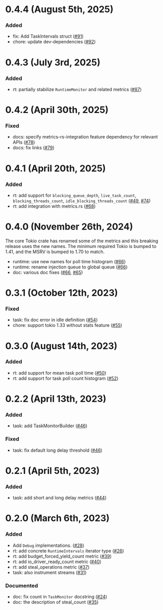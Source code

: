 # 0.4.4 (August 5th, 2025)

### Added
 - fix: Add TaskIntervals struct ([#91])
 - chore: update dev-dependencies ([#92])

[#91]: https://github.com/tokio-rs/tokio-metrics/pull/91
[#92]: https://github.com/tokio-rs/tokio-metrics/pull/92

# 0.4.3 (July 3rd, 2025)

### Added
 - rt: partially stabilize `RuntimeMonitor` and related metrics ([#87])

[#87]: https://github.com/tokio-rs/tokio-metrics/pull/87

# 0.4.2 (April 30th, 2025)

### Fixed
 - docs: specify metrics-rs-integration feature dependency for relevant APIs ([#78])
 - docs: fix links ([#79])

[#78]: https://github.com/tokio-rs/tokio-metrics/pull/78
[#79]: https://github.com/tokio-rs/tokio-metrics/pull/79

# 0.4.1 (April 20th, 2025)

### Added
 - rt: add support for `blocking_queue_depth`, `live_task_count`, `blocking_threads_count`,
   `idle_blocking_threads_count` ([#49], [#74])
 - rt: add integration with metrics.rs ([#68])

[#49]: https://github.com/tokio-rs/tokio-metrics/pull/49
[#68]: https://github.com/tokio-rs/tokio-metrics/pull/68
[#74]: https://github.com/tokio-rs/tokio-metrics/pull/74

# 0.4.0 (November 26th, 2024)

The core Tokio crate has renamed some of the metrics and this breaking release
uses the new names. The minimum required Tokio is bumped to 1.41, and the MSRV
is bumped to 1.70 to match.

- runtime: use new names for poll time histogram ([#66])
- runtime: rename injection queue to global queue ([#66])
- doc: various doc fixes ([#66], [#65])

[#65]: https://github.com/tokio-rs/tokio-metrics/pull/65
[#66]: https://github.com/tokio-rs/tokio-metrics/pull/66

# 0.3.1 (October 12th, 2023)

### Fixed
- task: fix doc error in idle definition ([#54])
- chore: support tokio 1.33 without stats feature ([#55])

[#54]: https://github.com/tokio-rs/tokio-metrics/pull/54
[#55]: https://github.com/tokio-rs/tokio-metrics/pull/55

# 0.3.0 (August 14th, 2023)

### Added
- rt: add support for mean task poll time ([#50])
- rt: add support for task poll count histogram ([#52])

[#50]: https://github.com/tokio-rs/tokio-metrics/pull/50
[#52]: https://github.com/tokio-rs/tokio-metrics/pull/52

# 0.2.2 (April 13th, 2023)
### Added
- task: add TaskMonitorBuilder ([#46])

### Fixed
- task: fix default long delay threshold ([#46])

[#46]: https://github.com/tokio-rs/tokio-metrics/pull/46

# 0.2.1 (April 5th, 2023)

### Added
- task: add short and long delay metrics ([#44])

[#44]: https://github.com/tokio-rs/tokio-metrics/pull/44

# 0.2.0 (March 6th, 2023)

### Added
- Add `Debug` implementations. ([#28])
- rt: add concrete `RuntimeIntervals` iterator type ([#26])
- rt: add budget_forced_yield_count metric ([#39])
- rt: add io_driver_ready_count metric ([#40])
- rt: add steal_operations metric ([#37])
- task: also instrument streams ([#31])

### Documented
- doc: fix count in `TaskMonitor` docstring ([#24])
- doc: the description of steal_count ([#35])

[#24]: https://github.com/tokio-rs/tokio-metrics/pull/24
[#26]: https://github.com/tokio-rs/tokio-metrics/pull/26
[#28]: https://github.com/tokio-rs/tokio-metrics/pull/28
[#31]: https://github.com/tokio-rs/tokio-metrics/pull/31
[#35]: https://github.com/tokio-rs/tokio-metrics/pull/35
[#37]: https://github.com/tokio-rs/tokio-metrics/pull/37
[#39]: https://github.com/tokio-rs/tokio-metrics/pull/39
[#40]: https://github.com/tokio-rs/tokio-metrics/pull/40
